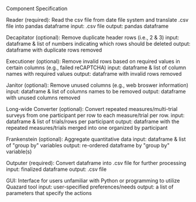 Component Specification


Reader (required): Read the csv file from date file system and translate
.csv file into pandas dataframe
	input: .csv file
	output: pandas dataframe

 
Decapitator (optional): Remove duplicate header rows (i.e., 2 & 3)
	input: dataframe & list of numbers indicating which rows should be 
	deleted
	output: dataframe with duplicate rows removed

Executioner (optional): Remove invalid rows based on required values in
certain columns (e.g., failed reCAPTCHA)
	input: dataframe & list of column names with required values
	output: dataframe with invalid rows removed

Janitor (optional): Remove unused columns (e.g., web broswer 
information)
	input: dataframe & list of columns names to be removed
	output: dataframe with unused columns removed

Long-wide Converter (optional): Convert repeated measures/multi-trial
surveys from one participant per row to each measure/trial per row.
	input: dataframe & list of trials/rows per participant
	output: dataframe with the repeated measures/trials merged into one
	organized by participant

Frankenstein (optional): Aggregate quantitative data
	input: dataframe & list of "group by" variables
	output: re-ordered dataframe by "group by" variable(s)

Outputer (required): Convert dataframe into .csv file for further
processing
	input: finalized dataframe
	output: .csv file

GUI: Interface for users unfamiliar with Python or programming to
utilize Quazard tool
	input: user-specified preferences/needs
	output: a list of parameters that specify the actions
